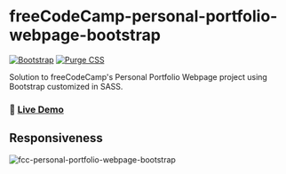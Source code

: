 # freeCodeCamp-personal-portfolio-webpage-bootstrap

[![Bootstrap](https://img.shields.io/badge/Bootstrap-5.3.1-7952B3)](https://getbootstrap.com)
[![Purge CSS](https://img.shields.io/badge/Purge_CSS-5.0.0-2b668c)](https://purgecss.com)

Solution to freeCodeCamp's Personal Portfolio Webpage project using Bootstrap customized in SASS.

### 📀 [Live Demo](https://not-josue.github.io/freeCodeCamp-personal-portfolio-webpage-bootstrap/)

## Responsiveness

![fcc-personal-portfolio-webpage-bootstrap](https://github.com/not-josue/freeCodeCamp-personal-portfolio-webpage-bootstrap/assets/129870578/47dfbb56-1796-4762-9b42-ff84b7eb2df3)

